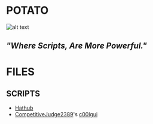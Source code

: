 # POTATO
![alt text](../MAIN/FILES/IMAGES/POTATO.png "Logo - POTATO")
## *"Where Scripts, Are More Powerful."*
# FILES
## SCRIPTS
- [Hathub](../FILES/SCRIPTS/HATHUB.lua)
- [CompetitiveJudge2389](https://www.reddit.com/user/CompetitiveJudge2389/)'s [c00lgui](../FILES/SCRIPTS/CJsc00lgui.md)
